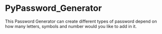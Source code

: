 # PyPassword_Generator
This Password Generator can create different types of password depend on how many letters, symbols and number would you like to add in it. 
